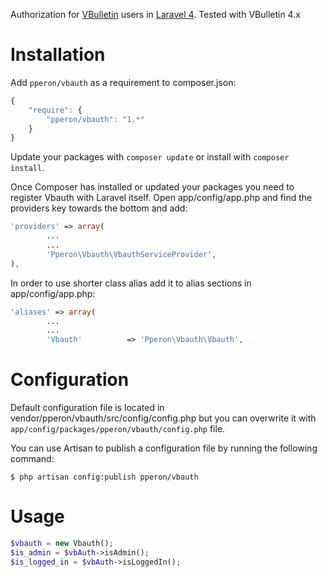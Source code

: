 Authorization for [VBulletin](http://www.vbulletin.com) users in [Laravel 4](http://laravel.com/). Tested with VBulletin 4.x

Installation
============
 
Add `pperon/vbauth` as a requirement to composer.json:

```javascript
{
    "require": {
        "pperon/vbauth": "1.*"
    }
}
```

Update your packages with `composer update` or install with `composer install`.

Once Composer has installed or updated your packages you need to register Vbauth with Laravel itself. Open app/config/app.php and find the providers key towards the bottom and add:

```php
'providers' => array(
		...
		...
		'Pperon\Vbauth\VbauthServiceProvider',
),
```

In order to use shorter class alias add it to alias sections in app/config/app.php:

```php
'aliases' => array(
		...
		...
		'Vbauth'		  => 'Pperon\Vbauth\Vbauth',
```

Configuration
=============

Default configuration file is located in vendor/pperon/vbauth/src/config/config.php but you can overwrite it with `app/config/packages/pperon/vbauth/config.php` file.

You can use Artisan to publish a configuration file by running the following command:

```
$ php artisan config:publish pperon/vbauth
```

Usage
=====

```php
$vbauth = new Vbauth();
$is_admin = $vbAuth->isAdmin();
$is_logged_in = $vbAuth->isLoggedIn();
```
